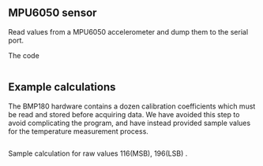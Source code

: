## MPU6050 sensor

 Read values from a MPU6050 accelerometer and dump them to the serial port.

The code

```python

```

## Example calculations

The BMP180 hardware contains a dozen calibration coefficients which must be read and stored before acquiring data.
We have avoided this step to avoid complicating the program, and have instead provided sample values for the
temperature measurement process.

```bash
```

Sample calculation for raw values 116(MSB), 196(LSB) . 